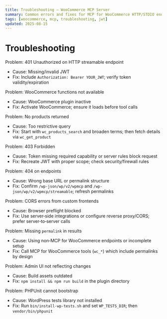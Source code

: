 ```yaml
---
title: Troubleshooting — WooCommerce MCP Server
summary: Common errors and fixes for MCP for WooCommerce HTTP/STDIO endpoints and JWT.
tags: [woocommerce, mcp, troubleshooting, jwt]
updated: 2025-08-15
---
```


# Troubleshooting

Problem: 401 Unauthorized on HTTP streamable endpoint
- Cause: Missing/invalid JWT
- Fix: Include `Authorization: Bearer YOUR_JWT`; verify token validity/expiration

Problem: WooCommerce functions not available
- Cause: WooCommerce plugin inactive
- Fix: Activate WooCommerce; ensure it loads before tool calls

Problem: No products returned
- Cause: Too restrictive query
- Fix: Start with `wc_products_search` and broaden terms; then fetch details via `wc_get_product`

Problem: 403 Forbidden
- Cause: Token missing required capability or server rules block request
- Fix: Recreate JWT with proper scope; check security/firewall rules

Problem: 404 on endpoints
- Cause: Wrong base URL or permalink structure
- Fix: Confirm `/wp-json/wp/v2/wpmcp` and `/wp-json/wp/v2/wpmcp/streamable`; refresh permalinks

Problem: CORS errors from custom frontends
- Cause: Browser preflight blocked
- Fix: Use server‑side integrations or configure reverse proxy/CORS; prefer server‑to‑server calls

Problem: Missing `permalink` in results
- Cause: Using non‑MCP for WooCommerce endpoints or incomplete setup
- Fix: Call MCP for WooCommerce tools (`wc_*`) which include permalinks by design

Problem: Admin UI not reflecting changes
- Cause: Build assets outdated
- Fix: `npm install && npm run build` in the plugin directory

Problem: PHPUnit cannot bootstrap
- Cause: WordPress tests library not installed
- Fix: Run `bin/install-wp-tests.sh` and set `WP_TESTS_DIR`; then `vendor/bin/phpunit`

<script type="application/ld+json">
{
  "@context":"https://schema.org",
  "@type":"TechArticle",
  "headline":"Troubleshooting — WooCommerce MCP Server",
  "about":"Common errors and fixes for MCP for WooCommerce",
  "dateModified":"2025-08-15",
  "mainEntityOfPage":{"@type":"WebPage","@id":"https://iosdevsk.github.io/mcp-for-woocommerce/woocommerce-mcp-server/troubleshooting"}
}
</script>
